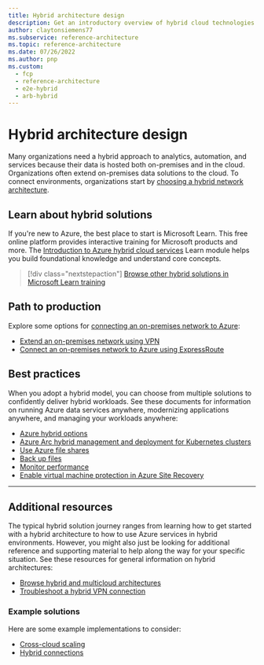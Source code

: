 ```yaml
---
title: Hybrid architecture design
description: Get an introductory overview of hybrid cloud technologies and how you can connect an on-premises environment to Azure in a way that works best for your organization.
author: claytonsiemens77
ms.subservice: reference-architecture
ms.topic: reference-architecture
ms.date: 07/26/2022
ms.author: pnp
ms.custom:
  - fcp
  - reference-architecture
  - e2e-hybrid
  - arb-hybrid
---
```


# Hybrid architecture design

Many organizations need a hybrid approach to analytics, automation, and services because their data is hosted both on-premises and in the cloud. Organizations often extend on-premises data solutions to the cloud. To connect environments, organizations start by [choosing a hybrid network architecture](../reference-architectures/hybrid-networking/index.yml).

## Learn about hybrid solutions

If you're new to Azure, the best place to start is Microsoft Learn. This free online platform provides interactive training for Microsoft products and more. The [Introduction to Azure hybrid cloud services](/training/modules/intro-to-azure-hybrid-services/) Learn module helps you build foundational knowledge and understand core concepts.

> [!div class="nextstepaction"]
> [Browse other hybrid solutions in Microsoft Learn training](/search/?terms=hybrid&category=Learn)

## Path to production

Explore some options for [connecting an on-premises network to Azure](../reference-architectures/hybrid-networking/index.yml):

- [Extend an on-premises network using VPN](/azure/expressroute/expressroute-howto-coexist-resource-manager)
- [Connect an on-premises network to Azure using ExpressRoute](../reference-architectures/hybrid-networking/expressroute-vpn-failover.yml)

## Best practices

When you adopt a hybrid model, you can choose from multiple solutions to confidently deliver hybrid workloads. See these documents for information on running Azure data services anywhere, modernizing applications anywhere, and managing your workloads anywhere:

- [Azure hybrid options](../guide/technology-choices/hybrid-considerations.yml)
- [Azure Arc hybrid management and deployment for Kubernetes clusters](arc-hybrid-kubernetes.yml)
- [Use Azure file shares](azure-file-share.yml)
- [Back up files](/azure/backup/backup-mabs-files-applications-azure-stack)
- [Monitor performance](hybrid-perf-monitoring.yml)
- [Enable virtual machine protection in Azure Site Recovery](/azure-stack/operator/protect-virtual-machines)

---

## Additional resources

The typical hybrid solution journey ranges from learning how to get started with a hybrid architecture to how to use Azure services in hybrid environments. However, you might also just be looking for additional reference and supporting material to help along the way for your specific situation. See these resources for general information on hybrid architectures:

- [Browse hybrid and multicloud architectures](../browse/index.yml?&azure_categories=hybrid)
- [Troubleshoot a hybrid VPN connection](../reference-architectures/hybrid-networking/troubleshoot-vpn.yml)

### Example solutions

Here are some example implementations to consider:

- [Cross-cloud scaling](/azure/adaptive-cloud/app-solutions/pattern-cross-cloud-scale)
- [Hybrid connections](/azure/app-service/app-service-hybrid-connections)
